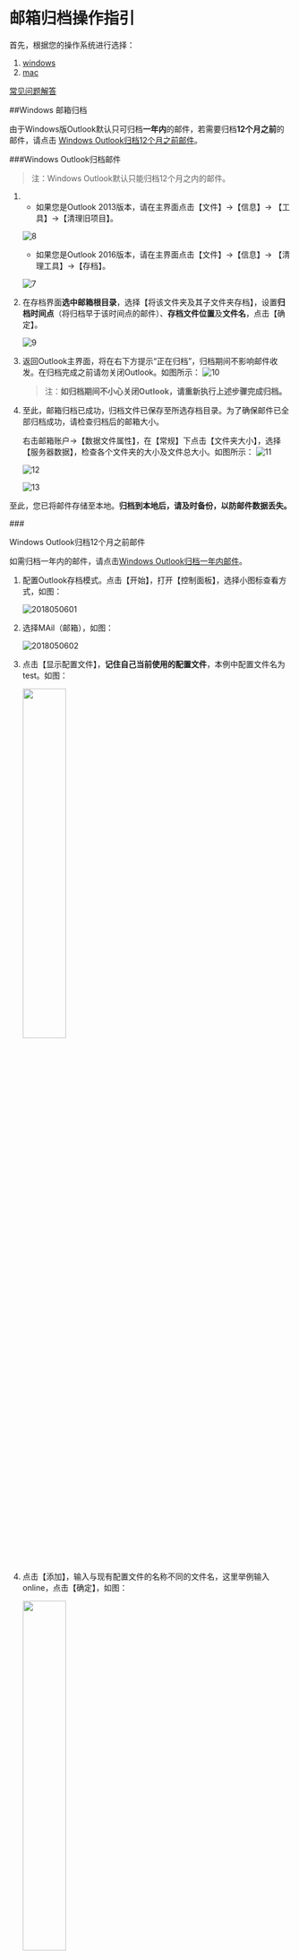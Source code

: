 # 邮箱归档操作指引

首先，根据您的操作系统进行选择：

1. <a href="#windows">windows</a>
2. <a href="#mac">mac</a>

<a href="#question">常见问题解答</a>

<div id=windows></div>

##Windows 邮箱归档

由于Windows版Outlook默认只可归档**一年内**的邮件，若需要归档**12个月之前**的邮件，请点击 <a href="#more than 12">Windows Outlook归档12个月之前邮件</a>。

<div id="in 12"></div>

###Windows Outlook归档邮件

> 注：Windows Outlook默认只能归档12个月之内的邮件。

1. - 如果您是Outlook 2013版本，请在主界面点击【文件】->【信息】-> 【工具】->【清理旧项目】。

    ![8](../media/15245587916382/8.png)

    - 如果您是Outlook 2016版本，请在主界面点击【文件】->【信息】-> 【清理工具】->【存档】。

    ![7](../media/15245587916382/7.png)

2. 在存档界面**选中邮箱根目录**，选择【将该文件夹及其子文件夹存档】，设置**归档时间点**（将归档早于该时间点的邮件）、**存档文件位置**及**文件名**，点击【确定】。

    ![9](../media/15245587916382/9.png)

3. 返回Outlook主界面，将在右下方提示“正在归档”，归档期间不影响邮件收发。在归档完成之前请勿关闭Outlook。如图所示：
    ![10](../media/15245587916382/10.png)

    > 注：**如归档期间不小心关闭Outlook，请重新执行上述步骤完成归档。**

4. 至此，邮箱归档已成功，归档文件已保存至所选存档目录。为了确保邮件已全部归档成功，请检查归档后的邮箱大小。

    右击邮箱账户->【数据文件属性】，在【常规】下点击【文件夹大小】，选择【服务器数据】，检查各个文件夹的大小及文件总大小。如图所示：
    ![11](../media/15245587916382/11.png)

    ![12](../media/15245587916382/12.png)

    ![13](../media/15245587916382/13.png)

 至此，您已将邮件存储至本地。**归档到本地后，请及时备份，以防邮件数据丢失。**

###<div id="more than 12">Windows Outlook归档12个月之前邮件</div>

如需归档一年内的邮件，请点击<a href="#in 12">Windows Outlook归档一年内邮件</a>。

1. <div id="bz1"></div>配置Outlook存档模式。点击【开始】，打开【控制面板】，选择小图标查看方式，如图：

   ![2018050601](../media/2018050601.png)

2. <div id="bz2"></div>选择MAil（邮箱），如图：

   ![2018050602](../media/2018050602.png)

3. 点击【显示配置文件】，**记住自己当前使用的配置文件**，本例中配置文件名为test。如图：

   <img src="../media/2018050612.png"  width="40%" >

4. 点击【添加】，输入与现有配置文件的名称不同的文件名，这里举例输入online，点击【确定】，如图：

   <img src="../media/2018050603.png"  width="40%" >

5. - 如果您是Outlook2010\2013用户，点击【电子邮件帐户】。如图：

     ![2018050604](../media/2018050604.png)

   - 如果您是Outlook2016用户，点击【连接到另一个账户】，如图：

     ![2018050605](../media/2018050605.png)

6. 输入 邮件地址及密码，点击下一步。如图：

   ![2018050606](../media/2018050606.png)

7. - 若您是Outlook2010\2016版本，选中【手动配置服务器设置】，并点击下一步，如图：

     ![2018050607](../media/2018050607.png)

   -  若您是Outlook2016版本，选中更改用户设置，并点击下一步。如图：

     ![2018050608](../media/2018050608.png)

8. 取消勾选【使用缓存Exchange模式】，点击完成。

   ![2018050610](../media/2018050610.png)

9. 返回邮件窗口，在【始终使用配置文件】下选择刚刚创建的配置文件，点击【确定】。如图：

   ![2018050611](../media/2018050611.png)

10. - 如果您是Outlook 2013版本，请在主界面点击【文件】->【信息】-> 【工具】->【清理旧项目】。如图：

  ![8](../media/15245587916382/8.png)

  - 如果您是Outlook 2016版本，请在主界面点击【文件】->【信息】-> 【清理工具】->【存档】。如图：

  ![7](../media/15245587916382/7.png)

11. 在存档界面**选中邮箱根目录**，且**选择【将该文件夹及其子文件夹存档】**，设置**归档时间点**（将归档早于该时间点的邮件）、**存档文件位置**及**文件名**，点击【确定】。如图所示：

    > ​	选择存档时间间隔时，若您有多年邮件，且邮件超过 50GB，则请分多次来归档。例如，您最早的邮件为2014 年 1 月的邮件，则可以选择时间为 2015 年 1 月 1 日，这样邮件将在这个文件中归档 2014 年 1 月到 2015 年 1 月 1 日的邮件。

    ![9](../media/15245587916382/9.png)

12. 返回Outlook主界面，将在右下方提示“正在归档”，归档期间不影响邮件收发。在归档完成之前请勿关闭Outlook。如图所示：
    ![10](../media/15245587916382/10.png)

    **注：如归档期间不小心关闭Outlook，请重新执行上述步骤完成归档。**

13. 至此，邮箱归档已成功，归档文件已保存至所选存档目录。为了确保邮件已全部归档成功，请检查归档后的邮箱大小。

    右击邮箱账户->【数据文件属性】，在【常规】下点击【文件夹大小】，选择【服务器数据】，检查各个文件夹的大小及文件总大小。如图所示：
    ![11](../media/15245587916382/11.png)

    ![12](../media/15245587916382/12.png)

    ![13](../media/15245587916382/13.png)

14. 归档完成后，重复<a href="#bz1">步骤1</a>及<a href="bz2">步骤2</a>，进入邮件界面，在【始终使用此配置文件】下方选择之前的配置文件，点击【确定】。如图：

    > 注意：此处test为举例，之前配置文件不一定是这个名字。

    ![2018050613](../media/2018050613.png)

15. 在outlook主界面，点击【文件】->【信息】->【账户设置】。如图：

    ![2018050614](../media/2018050614.png)

16. 进入账户设置页面后，点击【数据文件】->【添加】，如图：

    ![2018050614](../media/2018050615.png)

17. 选择之前存储的归档文件，点击【确定】。如图：

    ![2018050614](../media/2018050616.png)

18. 添加成功后会显示在设置页面中，为方便查看，我们可以修改其显示名称。双击刚刚添加的数据文件，如本例中的test。

    ![2018050614](../media/2018050617.png)

19. 根据存档的邮件时间段或类型输入名称，如存档2016.1-2018 .8，点击【确定】。

    ![2018050614](../media/2018050619.png)

20. 到此，归档操作全部完成。可在Outlook主界面左侧导航栏查看存档的邮件。 **归档到本地后，请及时备份，以防邮件数据丢失。**

    ![2018050614](../media/2018050620.png)


##<div id=mac>MAC 邮箱归档</div>

请根据您使用的邮箱软件进行选择：

1. <a href="#mac outlook">MAC版Outlook</a>
2. <a href="#mac mail">MAC自带邮件</a>

###<div id="mac outlook">使用MAC Outlook归档旧邮件到本地</div>

1. ​点击【outlook】 -> 【偏好设置】，打开设置页面。如图：   

    ![0](../media/15245587916382/0.png)

2. 点击常规，取消勾选【隐藏“在我的电脑上”文件夹】（如果未勾选，请忽略）。如图：

    ![1](../media/15245587916382/1.png)


3. 关掉设置页面，在outlook左侧导航栏中会出现 “在我的电脑上“ 文件夹。

    右击【在我的电脑上】->点击【新建文件夹】，根据需求创建相应的文件夹，这里以“收件箱”、“发件箱”文件夹为例。如图：

    ![2](../media/15245587916382/2.png)

4. 回到个人邮箱，选择需要归档的邮件，右击->【移动】，移动邮件到刚刚创建的本地文件夹。（command + a 可选择当前文件夹下的所有邮件）如图：

    ![4](../media/15245587916382/4.png)

5. 为了确保所有邮件已经归档完成，右击邮箱账户->【属性】，打开邮箱账户属性页面，选择【存储】，检查各个文件的大小。

    ![](../media/15245587916382/15245647777546.jpg)


至此，您已将邮件存储至本地。**归档到本地后，请及时备份，以防邮件数据丢失。**


###<div id="mac mail">使用MAC自带mail归档旧邮件到本地</div>
1. 鼠标放在收件箱上方会显示 **+** 号。如图：

    ![3](../media/15245587916382/3.png)

2. 点击【+】图标来新建文件夹，在位置后选择【我的MAC上】，输入文件夹的名称，这里以“本地邮件箱”为例。如图：

    ![5](../media/15245587916382/5.png)

3. 回到个人邮箱，选择需要归档的邮件，右击->【移动】，移动邮件到刚刚创建的本地文件夹。（command + a 可选择当前文件夹下的所有邮件）如图：

    ![6](../media/15245587916382/6.png)

4. 为了确保所有邮件已经归档完成，右击邮箱账户->【显示账户简介】，打开账户简介页面，选择【服务器上的邮件】，检查各个文件的大小。

    ![](../media/15245587916382/15245649815273.jpg)

     至此，您已将邮件存储至本地。**归档到本地后，请及时备份，以防邮件数据丢失。**

<div id=question></div>

##常见归档问题解答

####问题 1：归档到本地的文件需要备份吗？ 

邮件归档到本地后服务器端不再存储，丢失后也无法恢复，请保存好归档到本地 的 PST 文件，谨防邮件丢失。若您更换电脑，请将其拷贝到新电脑并加载即可。

####问题 2：我有好几年的邮件，但为何我 outlook 2013\2016 邮箱中查看已经归档完了，但查看邮箱依旧很大，归档中也没有一年以前的邮件？ 
请完成超大文件归档。<a href="#more than 12">点击跳转</a>



